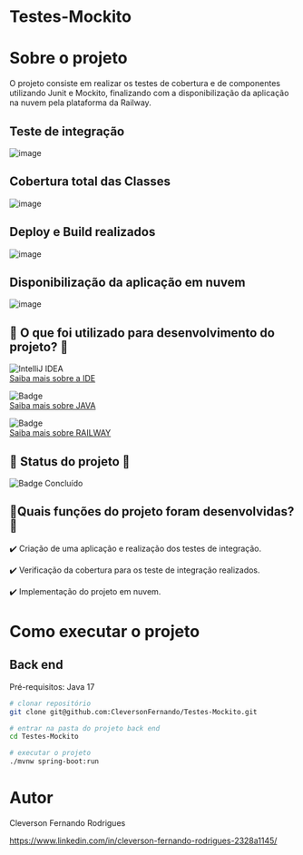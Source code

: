 # Testes-Mockito

# Sobre o projeto
O projeto consiste em realizar os testes de cobertura e de componentes utilizando Junit e Mockito, finalizando com a disponibilização da aplicação na nuvem pela plataforma da Railway.

## Teste de integração

![image](https://github.com/CleversonFernando/workshop_springboot_MDB/assets/112774274/62e1eecf-a301-443a-96fa-0b601cbc8ebe)

## Cobertura total das Classes

![image](https://github.com/CleversonFernando/workshop_springboot_MDB/assets/112774274/2f55e6f3-0a2d-426d-bdc9-150fc95d8c5c)

## Deploy e Build realizados

![image](https://github.com/CleversonFernando/workshop_springboot_MDB/assets/112774274/d9c5c662-01e1-48c5-834b-9a28187fb072)

## Disponibilização da aplicação em nuvem

![image](https://github.com/CleversonFernando/workshop_springboot_MDB/assets/112774274/77e2e9de-8f3d-487c-b364-7319cede47b1)


## 📁 O que foi utilizado para desenvolvimento do projeto? 📁

![IntelliJ IDEA](https://img.shields.io/badge/IntelliJIDEA-000000.svg?style=for-the-badge&logo=intellij-idea&logoColor=white)
<br>
[Saiba mais sobre a IDE](https://www.jetbrains.com/idea/) 

![Badge](https://img.shields.io/static/v1?label=Java&message=Linguagem&color=blue&style=for-the-badge&logo=java)
<br>
[Saiba mais sobre JAVA](https://www.alura.com.br/artigos/java) 

![Badge](https://img.shields.io/badge/Railway-131415?style=for-the-badge&logo=railway&logoColor=white)
<br>
[Saiba mais sobre RAILWAY](https://railway.app/) 

##  :construction: Status do projeto  :construction:
  ![Badge Concluído](http://img.shields.io/static/v1?label=STATUS&message=%20Concluído&color=GREEN&style=for-the-badge) 


## 📑Quais funções do projeto foram desenvolvidas? 📑

✔️ Criação de uma aplicação e realização dos testes de integração.

✔️ Verificação da cobertura para os teste de integração realizados.

✔️ Implementação do projeto em nuvem.

# Como executar o projeto

## Back end
Pré-requisitos: Java 17

```bash
# clonar repositório
git clone git@github.com:CleversonFernando/Testes-Mockito.git

# entrar na pasta do projeto back end
cd Testes-Mockito

# executar o projeto
./mvnw spring-boot:run
```

# Autor

Cleverson Fernando Rodrigues

https://www.linkedin.com/in/cleverson-fernando-rodrigues-2328a1145/

